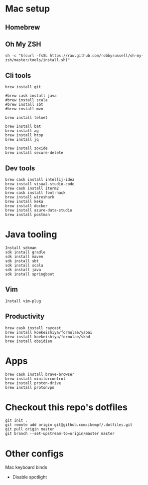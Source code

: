 # Mac setup

## Homebrew

## Oh My ZSH
```
sh -c "$(curl -fsSL https://raw.github.com/robbyrussell/oh-my-zsh/master/tools/install.sh)"
```

## Cli tools
```
brew install git

#brew cask install java
#brew install scala
#brew install sbt
#brew install mvn

brew install telnet

brew install bat
brew install ag
brew install htop
brew install jq

brew install zoxide
brew install secure-delete
```

## Dev tools
```
brew cask install intellij-idea
brew install visual-studio-code
brew cask install iterm2
brew cask install font-hack
brew install wireshark
brew install keka
brew install docker
brew install azure-data-studio
brew install postman
```

# Java tooling
```
Install sdkman
sdk install gradle
sdk install maven
sdk install sbt
sdk install scala
sdk install java
sdk install springboot
```

## Vim
```
Install vim-plug
```

## Productivity
```
brew cask install raycast
brew install koekeishiya/formulae/yabai
brew install koekeishiya/formulae/skhd
brew install obsidian
```

# Apps
```
brew cask install brave-browser
brew install minitorcontrol
brew install proton-drive
brew install protonvpn
```


# Checkout this repo's dotfiles
```
git init .
git remote add origin git@github.com:ikempf/.dotfiles.git
git pull origin master
git branch --set-upstream-to=origin/master master
```

# Other configs
Mac keyboard binds
- Disable spotlight
